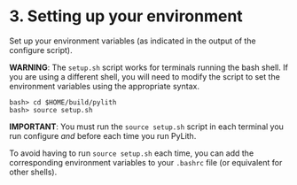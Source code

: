 # 3. Setting up your environment

Set up your environment variables (as indicated in the output of the
configure script).

**WARNING**: The `setup.sh` script works for terminals running the bash shell. If you are using a different shell, you
will need to modify the script to set the environment variables using the appropriate syntax.

```
bash> cd $HOME/build/pylith
bash> source setup.sh
```

**IMPORTANT**: You must run the `source setup.sh` script in each terminal you run configure *and* before each time you
run PyLith.

To avoid having to run `source setup.sh` each time, you can add the corresponding environment variables to your
`.bashrc` file (or equivalent for other shells).

